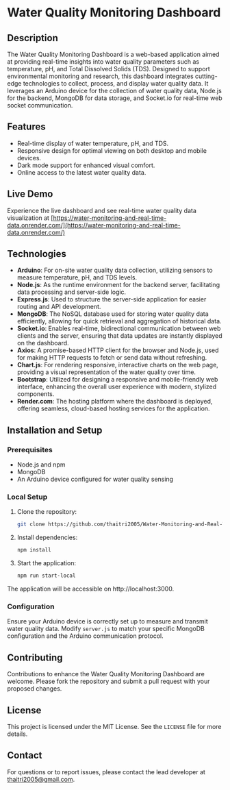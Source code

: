 # Water Quality Monitoring Dashboard
## Description
The Water Quality Monitoring Dashboard is a web-based application aimed at providing real-time insights into water quality parameters such as temperature, pH, and Total Dissolved Solids (TDS). Designed to support environmental monitoring and research, this dashboard integrates cutting-edge technologies to collect, process, and display water quality data. It leverages an Arduino device for the collection of water quality data, Node.js for the backend, MongoDB for data storage, and Socket.io for real-time web socket communication.

## Features
<ul>
    <li>Real-time display of water temperature, pH, and TDS.
    <li>Responsive design for optimal viewing on both desktop and mobile devices.
    <li>Dark mode support for enhanced visual comfort.
    <li>Online access to the latest water quality data.
</ul>

## Live Demo
Experience the live dashboard and see real-time water quality data visualization at [https://water-monitoring-and-real-time-data.onrender.com/](https://water-monitoring-and-real-time-data.onrender.com/)

## Technologies
- **Arduino**: For on-site water quality data collection, utilizing sensors to measure temperature, pH, and TDS levels.
- **Node.js**: As the runtime environment for the backend server, facilitating data processing and server-side logic.
- **Express.js**: Used to structure the server-side application for easier routing and API development.
- **MongoDB**: The NoSQL database used for storing water quality data efficiently, allowing for quick retrieval and aggregation of historical data.
- **Socket.io**: Enables real-time, bidirectional communication between web clients and the server, ensuring that data updates are instantly displayed on the dashboard.
- **Axios**: A promise-based HTTP client for the browser and Node.js, used for making HTTP requests to fetch or send data without refreshing.
- **Chart.js**: For rendering responsive, interactive charts on the web page, providing a visual representation of the water quality over time.
- **Bootstrap**: Utilized for designing a responsive and mobile-friendly web interface, enhancing the overall user experience with modern, stylized components.
- **Render.com**: The hosting platform where the dashboard is deployed, offering seamless, cloud-based hosting services for the application.


## Installation and Setup

### Prerequisites
- Node.js and npm
- MongoDB
- An Arduino device configured for water quality sensing

### Local Setup
1. Clone the repository:
    ```bash
    git clone https://github.com/thaitri2005/Water-Monitoring-and-Real-Time-Data-Analysis.git
    ```
2. Install dependencies:
    ```bash
    npm install
    ```
3. Start the application:
    ```bash
    npm run start-local
    ```
The application will be accessible on http://localhost:3000.

### Configuration
Ensure your Arduino device is correctly set up to measure and transmit water quality data. Modify `server.js` to match your specific MongoDB configuration and the Arduino communication protocol.

## Contributing
Contributions to enhance the Water Quality Monitoring Dashboard are welcome. Please fork the repository and submit a pull request with your proposed changes.

## License
This project is licensed under the MIT License. See the `LICENSE` file for more details.

## Contact
For questions or to report issues, please contact the lead developer at thaitri2005@gmail.com.
